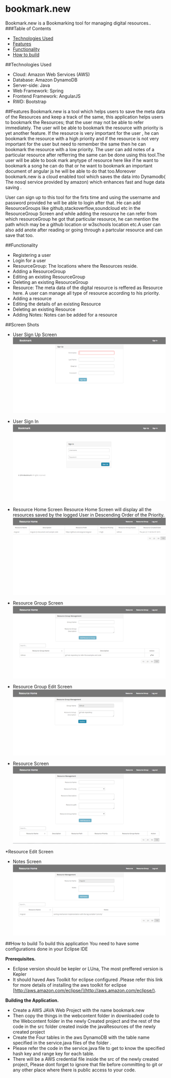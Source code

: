 bookmark.new
============

Bookmark.new is a Bookmarking tool for managing digital resources.. 
###Table of Contents  
* [Technologies Used][]
* [Features][]
* [Functionality][]
* [How to build][]

##<a name="Technology"></a>Technologies Used

* Cloud: Amazon Web Services (AWS)
* Database: Amazon DynamoDB
* Server-side: Java
* Web Framework: Spring
* Frontend Framework: AngularJS
* RWD: Bootstrap


##<a name="Features"></a>Features
Bookmark.new is a tool which helps users to save the meta data of the Resources and keep a track of the same, this application helps users to bookmark the Resources; that the user may not be able to  refer immediately. The user will be able to bookmark the resource with priority is yet another feature. If the resource is very important for the user , he can bookmark the resource with a high priority and if the resource is not very important for the user but need to remember the same then he can bookmark the resource with a low priority. The user can add notes of a particular resource after refferring the same can be done using this tool.The user will be able to book mark anytype of resource here like if he want to bookmark a song he can do that or he want to bookmark an important document of angular js he will be able to do that too.Moreover bookmark.new is a cloud enabled tool which saves the data into Dynamodb( The nosql service provided by amazon) which enhances fast and huge data saving .

User can sign up to this tool for the firts time and using the username and password provided he will be able to login after that. He can add ResourceGroups like github,stackoverflow,soundcloud etc in the ResourceGroup Screen and while adding the resource he can refer from which resourceGroup he got that particular resource, he can mention the path which may be a github location or w3schools location etc.A user can also  add anote after reading or going through a partcular resource  and can save that too.

##<a name="Functionality"></a>Functionality
* Registering a user
* Login for a user
* ResourceGroup: The locations where the Resources reside.
* Adding a ResourceGroup
* Editing an existing ResourceGroup
* Deleting an existing ResourceGroup
* Resource: The meta data of the digital resource is reffered as Resource here. A user can manage all type of resource according to his priority.
* Adding a resource
* Editing the details of an existing Resource
* Deleting an existing Resource
* Adding Notes: Notes can be added for a resource

##Screen Shots
* User Sign Up Screen
![Sign Up](https://github.com/AccelNA/aws-coe/blob/master/contents/images/Bookmark/bookmark1.PNG)<br/>

* User Sign In 
![Sign In](https://github.com/AccelNA/aws-coe/blob/master/contents/images/Bookmark/bookmark4.PNG)<br/>

* Resource Home Screen
Resource Home Screen will display all the resources saved by the logged  User in Descending Order of the Priority.
![Home](https://github.com/AccelNA/aws-coe/blob/master/contents/images/Bookmark/bookmark17.PNG)<br/>

* Resource Group Screen
![Resource Group](https://github.com/AccelNA/aws-coe/blob/master/contents/images/Bookmark/bookmark11.PNG)<br/>

* Resource Group Edit Screen
![Resource Group Edit](https://github.com/AccelNA/aws-coe/blob/master/contents/images/Bookmark/bookmark10.PNG)<br/>

* Resource Screen
![Resource](https://github.com/AccelNA/aws-coe/blob/master/contents/images/Bookmark/bookmark12.PNG)<br/>

*Resource Edit Screen 


* Notes Screen
![Notes](https://github.com/AccelNA/aws-coe/blob/master/contents/images/Bookmark/bookmark16.PNG)<br/>



##<a name="Build"></a>How to build
To build this application You need to have some configurations done in your Eclipse IDE

**Prerequisites.<br>**

* Eclipse version should be kepler or LUna, The most preffered version is Kepler
* It should haved Aws Toolkit for eclipse configured .Please refer this link for more details of installing the aws toolkit for eclipse  [http://aws.amazon.com/eclipse/](http://aws.amazon.com/eclipse/).

**Building the Application.<br>**

* Create a AWS JAVA Web Project with the name bookmark.new
* Then copy the things in the webcontent folder in downloaded code to the Webcontent folder in the newly Created project and the rest of the code in the src folder created inside the javaResources of the newly created project
* Create the Four tables in the aws DynamoDB with the table name specified in the service.java files of the folder .
* Please refer the code in the service.java file to get to know the specified hash key and range key for each table.
* There will be a AWS credential file inside the src of the newly created project, Please dont forget to ignore that file before committing to git or any other place where there is public access to your code.

[Technologies Used]: #Technology
[Features]: #Features
[Functionality]: #Functionality
[How to build]: #Build
